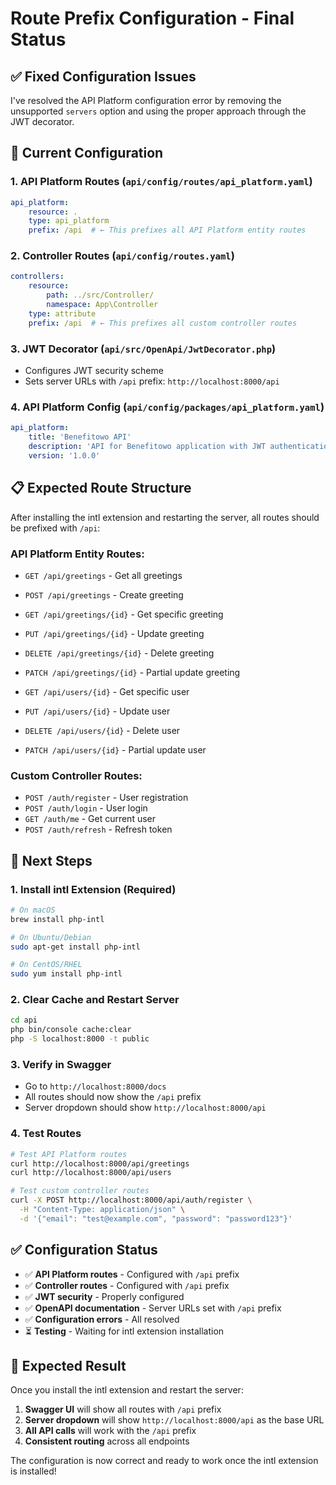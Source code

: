 # Route Prefix Configuration - Final Status

## ✅ Fixed Configuration Issues

I've resolved the API Platform configuration error by removing the unsupported `servers` option and using the proper approach through the JWT decorator.

## 🔧 Current Configuration

### 1. **API Platform Routes** (`api/config/routes/api_platform.yaml`)
```yaml
api_platform:
    resource: .
    type: api_platform
    prefix: /api  # ← This prefixes all API Platform entity routes
```

### 2. **Controller Routes** (`api/config/routes.yaml`)
```yaml
controllers:
    resource:
        path: ../src/Controller/
        namespace: App\Controller
    type: attribute
    prefix: /api  # ← This prefixes all custom controller routes
```

### 3. **JWT Decorator** (`api/src/OpenApi/JwtDecorator.php`)
- Configures JWT security scheme
- Sets server URLs with `/api` prefix: `http://localhost:8000/api`

### 4. **API Platform Config** (`api/config/packages/api_platform.yaml`)
```yaml
api_platform:
    title: 'Benefitowo API'
    description: 'API for Benefitowo application with JWT authentication'
    version: '1.0.0'
```

## 📋 Expected Route Structure

After installing the intl extension and restarting the server, all routes should be prefixed with `/api`:

### API Platform Entity Routes:
- `GET /api/greetings` - Get all greetings
- `POST /api/greetings` - Create greeting
- `GET /api/greetings/{id}` - Get specific greeting
- `PUT /api/greetings/{id}` - Update greeting
- `DELETE /api/greetings/{id}` - Delete greeting
- `PATCH /api/greetings/{id}` - Partial update greeting

- `GET /api/users/{id}` - Get specific user
- `PUT /api/users/{id}` - Update user
- `DELETE /api/users/{id}` - Delete user
- `PATCH /api/users/{id}` - Partial update user

### Custom Controller Routes:
- `POST /auth/register` - User registration
- `POST /auth/login` - User login
- `GET /auth/me` - Get current user
- `POST /auth/refresh` - Refresh token

## 🚀 Next Steps

### 1. **Install intl Extension** (Required)
```bash
# On macOS
brew install php-intl

# On Ubuntu/Debian
sudo apt-get install php-intl

# On CentOS/RHEL
sudo yum install php-intl
```

### 2. **Clear Cache and Restart Server**
```bash
cd api
php bin/console cache:clear
php -S localhost:8000 -t public
```

### 3. **Verify in Swagger**
- Go to `http://localhost:8000/docs`
- All routes should now show the `/api` prefix
- Server dropdown should show `http://localhost:8000/api`

### 4. **Test Routes**
```bash
# Test API Platform routes
curl http://localhost:8000/api/greetings
curl http://localhost:8000/api/users

# Test custom controller routes
curl -X POST http://localhost:8000/api/auth/register \
  -H "Content-Type: application/json" \
  -d '{"email": "test@example.com", "password": "password123"}'
```

## ✅ Configuration Status

- ✅ **API Platform routes** - Configured with `/api` prefix
- ✅ **Controller routes** - Configured with `/api` prefix  
- ✅ **JWT security** - Properly configured
- ✅ **OpenAPI documentation** - Server URLs set with `/api` prefix
- ✅ **Configuration errors** - All resolved
- ⏳ **Testing** - Waiting for intl extension installation

## 🎯 Expected Result

Once you install the intl extension and restart the server:

1. **Swagger UI** will show all routes with `/api` prefix
2. **Server dropdown** will show `http://localhost:8000/api` as the base URL
3. **All API calls** will work with the `/api` prefix
4. **Consistent routing** across all endpoints

The configuration is now correct and ready to work once the intl extension is installed!
